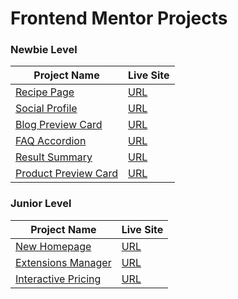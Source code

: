 # Frontend Mentor Projects


### Newbie Level

| Project Name | Live Site |
| -------- | ------- |
| [Recipe Page](https://github.com/ClairJDA/RecipePage) | [URL](https://recipe-page-ashen-gamma.vercel.app/)    |
| [Social Profile](https://github.com/ClairJDA/SocialProfile) | [URL](https://social-profile-1emr.vercel.app/)     |
| [Blog Preview Card](https://github.com/ClairJDA/blockPreviewCard)    | [URL](https://block-preview-card.vercel.app/)   |
| [FAQ Accordion](https://github.com/ClairJDA/FaqAccordion)  | [URL](https://faq-accordion-jet-sigma.vercel.app/)    |
| [Result Summary](https://github.com/ClairJDA/ResultSummary) | [URL](https://result-summary-pi-ebon.vercel.app/)     |
| [Product Preview Card](https://github.com/ClairJDA/ProductPreviewCard) | [URL](https://product-preview-card-amber-nine.vercel.app/)     |



### Junior Level

| Project Name | Live Site |
| -------- | ------- |
| [New Homepage](https://github.com/ClairJDA/NewsHomepage)  | [URL](https://news-homepage-alpha-lake.vercel.app/)    |
| [Extensions Manager](https://github.com/ClairJDA/ExtensionsManager) | [URL](https://extensions-manager-two.vercel.app/)     |
| [Interactive Pricing](https://github.com/ClairJDA/InteractivePricing) | [URL](https://interactive-pricing-fawn.vercel.app/) |
